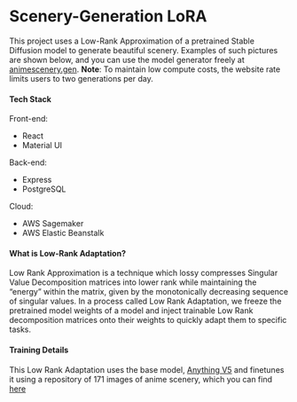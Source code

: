 # Scenery-Generation LoRA
This project uses a Low-Rank Approximation of a pretrained Stable Diffusion model to generate beautiful scenery. Examples of such pictures are shown below, and you can use the model generator freely at [animescenery.gen](). **Note**: To maintain low compute costs, the website rate limits users to two generations per day.

#### Tech Stack
Front-end: 
 - React
 - Material UI

Back-end:
 - Express
 - PostgreSQL

Cloud: 
 - AWS Sagemaker
 - AWS Elastic Beanstalk

#### What is Low-Rank Adaptation?
Low Rank Approximation is a technique which lossy compresses Singular Value Decomposition matrices into lower rank while maintaining the “energy” within the matrix, given by the monotonically decreasing sequence of singular values. In a process called Low Rank Adaptation, we freeze the pretrained model weights of a model and inject trainable Low Rank decomposition matrices onto their weights to quickly adapt them to specific tasks.

#### Training Details
This Low Rank Adaptation uses the base model, [Anything V5](https://huggingface.co/stablediffusionapi/anything-v5) and finetunes it using a repository of 171 images of anime scenery, which you can find [here](https://drive.google.com/drive/folders/1-0hsYi7-Nr6-jJ-IssND7krKQVwbLx_G?usp=sharing)


